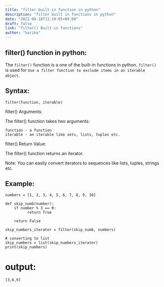 ```yaml
---
title: "filter built-in function in python"
description: "filter built in functions in python"
date: "2022-08-18T11:10:05+09:00"
draft: false
link: "filter() Built-in functions"
author: "harika"
---
```


## filter() function in python:
The `filter()` function is a one of the built-in functions in python.
`filter()` is used for `Use a filter function to exclude items in an iterable object`.

## Syntax:
```
filter(function, iterable)
```
filter() Arguments:

The filter() function takes two arguments:

    function - a function
    iterable - an iterable like sets, lists, tuples etc.

filter() Return Value:

The filter() function returns an iterator.

Note: You can easily convert iterators to sequences like lists, tuples, strings etc.

## Example:
```
numbers = [1, 2, 3, 4, 5, 6, 7, 8, 9, 10]

def skip_numb(number):
    if number % 3 == 0:
          return True  

    return False

skip_numbers_iterator = filter(skip_numb, numbers)

# converting to list
skip_numbers = list(skip_numbers_iterator)
print(skip_numbers)
```
# output:
```
[3,6,9]
```
